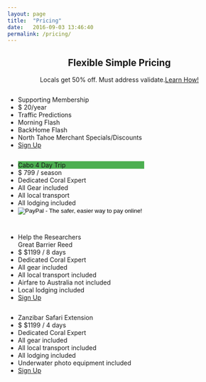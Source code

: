 ```yaml
---
layout: page
title:  "Pricing"
date:   2016-09-03 13:46:40
permalink: /pricing/
---
```


<h2 style="text-align:center">Flexible Simple Pricing</h2>
<p style="text-align:center">Locals get 50% off. Must address validate.<a href="https://www.ntahoe.com/validate-primary-address/" target="_blank">Learn How!</a></p>

<div class="columns">
  <ul class="price">
    <li class="header">Supporting Membership </li>
    <li class="grey">$ 20/year</li>
    <li>Traffic Predictions</li>
    <li>Morning Flash</li>
    <li>BackHome Flash</li>
    <li>North Tahoe Merchant Specials/Discounts</li>
    <li class="grey"><a href="#" class="button">Sign Up</a></li>
  </ul>
</div>

<div class="columns">
  <ul class="price">
    <li class="header" style="background-color:#4CAF50">Cabo 4 Day Trip</li>
    <li class="grey">$ 799 / season</li>
    <li>Dedicated Coral Expert</li>
    <li>All Gear included</li>
    <li>All local transport </li>
    <li>All lodging included</li>
    <li class="grey"><form action="https://www.paypal.com/cgi-bin/webscr" method="post" target="_top">
<input type="hidden" name="cmd" value="_s-xclick">
<input type="hidden" name="hosted_button_id" value="YNT63SPK3S6WU">
<input type="image" src="https://www.paypalobjects.com/en_US/i/btn/btn_subscribeCC_LG.gif" border="0" name="submit" alt="PayPal - The safer, easier way to pay online!">
<img alt="" border="0" src="https://www.paypalobjects.com/en_US/i/scr/pixel.gif" width="1" height="1">
</form>
</li>
  </ul>
</div>

<div class="columns">
  <ul class="price">
    <li class="header">Help the Researchers<br>Great Barrier Reed</li>
    <li class="grey">$ $1199 / 8 days</li>
    <li>Dedicated Coral Expert</li>
    <li>All gear included</li>
    <li>All local transport included </li>
    <li>Airfare to Australia not included</li>
    <li>Local lodging included</li>
    <li class="grey"><a href="#" class="button">Sign Up</a></li>
  </ul>
</div>

<div class="columns">
  <ul class="price">
    <li class="header">Zanzibar Safari Extension</li>
    <li class="grey">$ $1199 / 4 days</li>
    <li>Dedicated Coral Expert</li>
    <li>All gear included</li>
    <li>All local transport included</li>
    <li>All lodging included</li>
    <li>Underwater photo equipment included</li>
    <li class="grey"><a href="#" class="button">Sign Up</a></li>
  </ul>
</div>

<script type="text/javascript">
    window._chatlio = window._chatlio||[];
    !function(){ var t=document.getElementById("chatlio-widget-embed");if(t&&window.ChatlioReact&&_chatlio.init)return void _chatlio.init(t,ChatlioReact);for(var e=function(t){return function(){_chatlio.push([t].concat(arguments)) }},i=["configure","identify","track","show","hide","isShown","isOnline"],a=0;a<i.length;a++)_chatlio[i[a]]||(_chatlio[i[a]]=e(i[a]));var n=document.createElement("script"),c=document.getElementsByTagName("script")[0];n.id="chatlio-widget-embed",n.src="https://w.chatlio.com/w.chatlio-widget.js",n.async=!0,n.setAttribute("data-embed-version","2.1");
       n.setAttribute('data-widget-id','f2c7bbb2-e7f3-47f5-55b6-6f6a6ddaa79e');
       c.parentNode.insertBefore(n,c);
    }();
</script>

